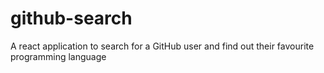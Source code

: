 # github-search
A react application to search for a GitHub user and find out their favourite programming language
